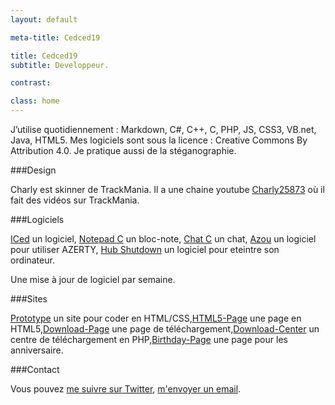 ```yaml
---
layout: default

meta-title: Cedced19

title: Cedced19
subtitle: Developpeur.

contrast:

class: home
---
```


J’utilise quotidiennement : Markdown, C#, C++, C, PHP, JS, CSS3, VB.net, Java, HTML5.
Mes logiciels sont sous la licence : Creative Commons By Attribution 4.0.
Je pratique aussi de la stéganographie.

###Design

Charly est skinner de TrackMania. Il a une chaine youtube [Charly25873](https://www.youtube.com/channel/UCOmStS_lSNYu9iudht0mrwQ) où il fait des vidéos sur TrackMania.

###Logiciels

[ICed](http://cedced19.github.io/iced/) un logiciel, [Notepad C](http://cedced19.github.io/notepad/) un bloc-note, [Chat C](http://cedced19.github.io/chat/) un chat, 
[Azou](http://cedced19.github.io/azou/) un logiciel pour utiliser AZERTY, [Hub Shutdown](http://cedced19.github.io/hubshutdown/) un logiciel pour eteintre son ordinateur.

Une mise à jour de logiciel par semaine.

###Sites

[Prototype](http://cedced19.github.io/proto/) un site pour coder en HTML/CSS,[HTML5-Page](https://github.com/cedced19/HTML5-Page) une page en HTML5,[Download-Page](https://github.com/cedced19/Download-Page) une page de téléchargement,[Download-Center](https://github.com/cedced19/Download-Center) un centre de téléchargement en PHP,[Birthday-Page](https://github.com/cedced19/Birthday-Page) une page pour les anniversaire.

###Contact

Vous pouvez [me suivre sur Twitter](https://twitter.com/cedced19), [m'envoyer un email](mailto:cedced19@gmail.com).

